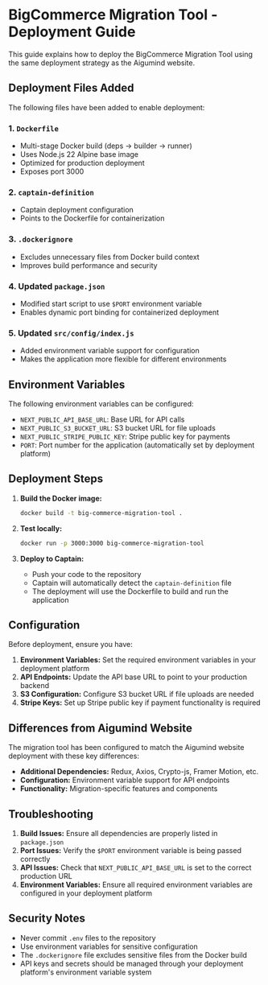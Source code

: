 # BigCommerce Migration Tool - Deployment Guide

This guide explains how to deploy the BigCommerce Migration Tool using the same deployment strategy as the Aigumind website.

## Deployment Files Added

The following files have been added to enable deployment:

### 1. `Dockerfile`
- Multi-stage Docker build (deps → builder → runner)
- Uses Node.js 22 Alpine base image
- Optimized for production deployment
- Exposes port 3000

### 2. `captain-definition`
- Captain deployment configuration
- Points to the Dockerfile for containerization

### 3. `.dockerignore`
- Excludes unnecessary files from Docker build context
- Improves build performance and security

### 4. Updated `package.json`
- Modified start script to use `$PORT` environment variable
- Enables dynamic port binding for containerized deployment

### 5. Updated `src/config/index.js`
- Added environment variable support for configuration
- Makes the application more flexible for different environments

## Environment Variables

The following environment variables can be configured:

- `NEXT_PUBLIC_API_BASE_URL`: Base URL for API calls
- `NEXT_PUBLIC_S3_BUCKET_URL`: S3 bucket URL for file uploads
- `NEXT_PUBLIC_STRIPE_PUBLIC_KEY`: Stripe public key for payments
- `PORT`: Port number for the application (automatically set by deployment platform)

## Deployment Steps

1. **Build the Docker image:**
   ```bash
   docker build -t big-commerce-migration-tool .
   ```

2. **Test locally:**
   ```bash
   docker run -p 3000:3000 big-commerce-migration-tool
   ```

3. **Deploy to Captain:**
   - Push your code to the repository
   - Captain will automatically detect the `captain-definition` file
   - The deployment will use the Dockerfile to build and run the application

## Configuration

Before deployment, ensure you have:

1. **Environment Variables:** Set the required environment variables in your deployment platform
2. **API Endpoints:** Update the API base URL to point to your production backend
3. **S3 Configuration:** Configure S3 bucket URL if file uploads are needed
4. **Stripe Keys:** Set up Stripe public key if payment functionality is required

## Differences from Aigumind Website

The migration tool has been configured to match the Aigumind website deployment with these key differences:

- **Additional Dependencies:** Redux, Axios, Crypto-js, Framer Motion, etc.
- **Configuration:** Environment variable support for API endpoints
- **Functionality:** Migration-specific features and components

## Troubleshooting

1. **Build Issues:** Ensure all dependencies are properly listed in `package.json`
2. **Port Issues:** Verify the `$PORT` environment variable is being passed correctly
3. **API Issues:** Check that `NEXT_PUBLIC_API_BASE_URL` is set to the correct production URL
4. **Environment Variables:** Ensure all required environment variables are configured in your deployment platform

## Security Notes

- Never commit `.env` files to the repository
- Use environment variables for sensitive configuration
- The `.dockerignore` file excludes sensitive files from the Docker build
- API keys and secrets should be managed through your deployment platform's environment variable system
